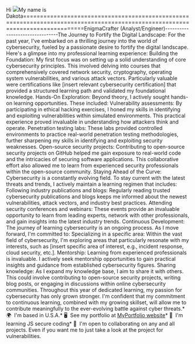 Hi ![](https://user-images.githubusercontent.com/18350557/176309783-0785949b-9127-417c-8b55-ab5a4333674e.gif)My name is Dakota==============================================================================================================================EnigmaCrafter (Analyst/Engineer)--------------------------------The Journey to Fortify the Digital Landscape: For the past year, I've embarked on a thrilling journey into the world of cybersecurity, fueled by a passionate desire to fortify the digital landscape. Here's a glimpse into my professional learning experience: Building the Foundation: My first focus was on setting up a solid understanding of core cybersecurity principles. This involved delving into courses that comprehensively covered network security, cryptography, operating system vulnerabilities, and various attack vectors. Particularly valuable were certifications like \[insert relevant cybersecurity certification\] that provided a structured learning path and validated my foundational knowledge. Hands-On Exploration: Beyond theory, I actively sought hands-on learning opportunities. These included: Vulnerability assessments: By participating in ethical hacking exercises, I honed my skills in identifying and exploiting vulnerabilities within simulated environments. This practical experience proved invaluable in understanding how attackers think and operate. Penetration testing labs: These labs provided controlled environments to practice real-world penetration testing methodologies, further sharpening my skills in identifying and exploiting security weaknesses. Open-source security projects: Contributing to open-source security projects on GitHub helped me gain exposure to real-world code and the intricacies of securing software applications. This collaborative effort also allowed me to learn from experienced security professionals within the open-source community. Staying Ahead of the Curve: Cybersecurity is a constantly evolving field. To stay current with the latest threats and trends, I actively maintain a learning regimen that includes: Following industry publications and blogs: Regularly reading trusted cybersecurity publications and blogs keeps me informed about the newest vulnerabilities, attack vectors, and industry best practices. Attending security conferences and webinars: These events provide an invaluable opportunity to learn from leading experts, network with other professionals, and gain insights into the latest industry trends. Continuous Development: The journey of learning cybersecurity is an ongoing process. As I move forward, I'm committed to: Specializing in a specific area: Within the vast field of cybersecurity, I'm exploring areas that particularly resonate with my interests, such as \[insert specific area of interest, e.g., incident response, cloud security, etc.\]. Mentorship: Learning from experienced professionals is invaluable. I actively seek mentorship opportunities to gain practical insights and guidance from established cybersecurity figures. Sharing knowledge: As I expand my knowledge base, I aim to share it with others. This could involve contributing to open-source security projects, writing blog posts, or engaging in discussions within online cybersecurity communities. Throughout this year of dedicated learning, my passion for cybersecurity has only grown stronger. I'm confident that my commitment to continuous learning, combined with my growing skillset, will allow me to contribute meaningfully to the ever-evolving battle against cyber threats.* 🌍  I'm based in U.S.A.* 🖥️  See my portfolio at [MyPortfolio website](http://www.dabernathy.com)* 🧠  I'm learning JS secure coding* 🤝  I'm open to collaborating on any and all projects. Even if you want me to just take a look at the project for vulnerabilities.
